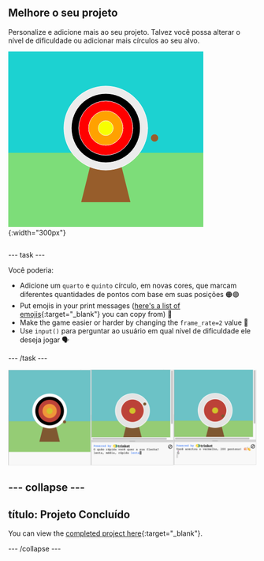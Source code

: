 ## Melhore o seu projeto

<div style="display: flex; flex-wrap: wrap">
<div style="flex-basis: 200px; flex-grow: 1; margin-right: 15px;">
Personalize e adicione mais ao seu projeto. Talvez você possa alterar o nível de dificuldade ou adicionar mais círculos ao seu alvo.
</div>
<div>

![A área de saída mostrando um alvo com cinco círculos.](images/five_circles.png){:width="300px"}

</div>
</div>

--- task ---

Você poderia:

+ Adicione um `quarto` e `quinto` círculo, em novas cores, que marcam diferentes quantidades de pontos com base em suas posições 🟠🟣
+ Put emojis in your print messages ([here's a list of emojis](https://unicode.org/emoji/charts/full-emoji-list.html){:target="_blank"} you can copy from) 🎯
+ Make the game easier or harder by changing the `frame_rate=2` value 💨
+ Use `input()` para perguntar ao usuário em qual nível de dificuldade ele deseja jogar 🗣️

--- /task ---

![Three project ideas, one has five circles, one has a difficulty input question and one has emojis in the points message.](images/upgrade-ideas.png)

--- collapse ---
---
título: Projeto Concluído
---

You can view the [completed project here](https://editor.raspberrypi.org/projects/target-practice-solution){:target="_blank"}.

--- /collapse ---
